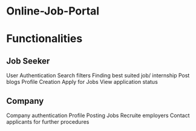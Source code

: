 # Online-Job-Portal
<h1>Functionalities</h1>
<h2>Job Seeker</h2>
User Authentication
Search filters
Finding best suited job/ internship
Post blogs
Profile Creation
Apply for Jobs
View application status

<h2>Company</h2>
Company authentication
Profile
Posting Jobs
Recruite employers
Contact applicants for further procedures
